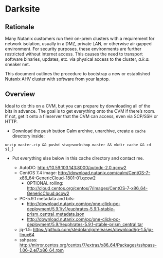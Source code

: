 # Darksite #

## Rationale ##

Many Nutanix customers run their on-prem clusters with a requirement for network isolation, usually in a DMZ, private LAN, or otherwise air gapped environment. For security purposes, these environments are further restricted without Internet access. This causes the need to transport software binaries, updates, etc. via physical access to the cluster, *a.k.a.* sneaker net.

This document outlines the procedure to bootstrap a new or established Nutanix AHV cluster with software from your laptop.

## Overview ##

Ideal to do this on a CVM, but you can prepare by downloading all of the bits in advance. The goal is to get everything onto the CVM if there’s room. If not, get it onto a fileserver that the CVM can access, even via SCP/SSH or HTTP.

- Download the push button Calm archive, unarchive, create a ````cache```` directory inside:

````wget https://github.com/mlavi/stageworkshop/archive/master.zip && \
unzip master.zip && pushd stageworkshop-master && mkdir cache && cd ${_}
````
-  Put everything else below in this cache directory and contact me.

    - AutoDC: http://10.59.103.143:8000/autodc-2.0.qcow2
    - CentOS 7.4 image: http://download.nutanix.com/calm/CentOS-7-x86_64-GenericCloud-1801-01.qcow2
      - OPTIONAL rolling: http://cloud.centos.org/centos/7/images/CentOS-7-x86_64-GenericCloud.qcow2
    - PC-5.9.1 metadata and bits:
      - http://download.nutanix.com/pc/one-click-pc-deployment/5.9.1/v1/euphrates-5.9.1-stable-prism_central_metadata.json
      - http://download.nutanix.com/pc/one-click-pc-deployment/5.9.1/euphrates-5.9.1-stable-prism_central.tar
    - jq-1.5: https://github.com/stedolan/jq/releases/download/jq-1.5/jq-linux64
    - sshpass: http://mirror.centos.org/centos/7/extras/x86_64/Packages/sshpass-1.06-2.el7.x86_64.rpm
